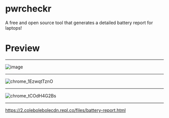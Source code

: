 # pwrcheckr
A free and open source tool that generates a detailed battery report for laptops!
# Preview

---
![image](https://github.com/colebolebole/pwrcheckr/assets/88512222/e31e9c71-7730-489e-acdf-b90141e581cf)

---

![chrome_1EzwqtTznO](https://github.com/colebolebole/pwrcheckr/assets/88512222/47fb0293-728e-4348-a926-e8f129bf681c)

---

![chrome_tCOdH4G2Bs](https://github.com/colebolebole/pwrcheckr/assets/88512222/61aaebed-4cdc-43d9-8711-134894982e31)

---
https://2.colebolebolecdn.repl.co/files/battery-report.html
